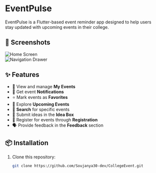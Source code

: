 # EventPulse  

EventPulse is a Flutter-based event reminder app designed to help users stay updated with upcoming events in their college.  

## 📸 Screenshots  
![Home Screen](screenshots/home_screen.png)  
![Navigation Drawer](screenshots/drawer.png)  

## ✨ Features  
- 📅 View and manage **My Events**  
- 🔔 Get event **Notifications**  
- ⭐ Mark events as **Favorites**  
- 📌 Explore **Upcoming Events**  
- 🔎 **Search** for specific events  
- 📝 Submit ideas in the **Idea Box**  
- 📢 Register for events through **Registration**  
- 🗣 Provide feedback in the **Feedback** section  

## 📦 Installation  
1. Clone this repository:  
   ```sh
   git clone https://github.com/Soujanya30-dev/CollegeEvent.git
